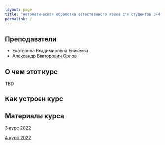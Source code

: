 ```yaml
---
layout: page
title: "Автоматическая обработка естественного языка для студентов 3-4 курсов Школы лингвистики НИУ ВШЭ"
permalink: /
---
```


## Преподаватели

* Екатерина Владимировна Еникеева
* Александр Викторович Орлов

## О чем этот курс
TBD

## Как устроен курс

## Материалы курса
[3 курс 2022](https://github.com/named-entity/hse-nlp/tree/master/3rd_year)

[4 курс 2022](https://github.com/named-entity/hse-nlp/tree/master/4th_year)
